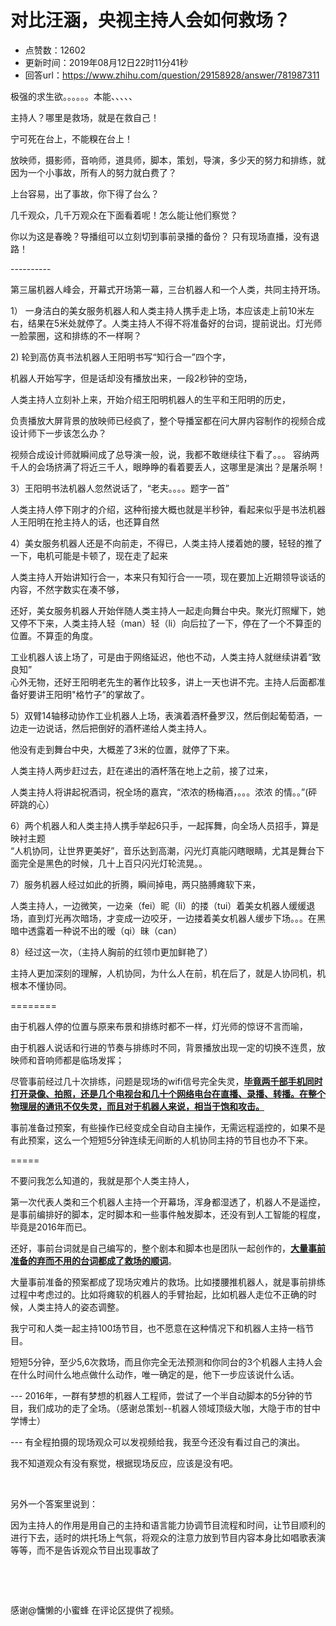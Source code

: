 # 对比汪涵，央视主持人会如何救场？
- 点赞数：12602
- 更新时间：2019年08月12日22时11分41秒
- 回答url：https://www.zhihu.com/question/29158928/answer/781987311
<body>
 <p data-pid="qj-1I8ZG">极强的求生欲。。。。。。本能、、、、、</p>
 <p data-pid="61ZUbt9r">主持人？哪里是救场，就是在救自己！</p>
 <p data-pid="QsTEgsnC">宁可死在台上，不能糗在台上！</p>
 <p data-pid="vFP41BH3">放映师，摄影师，音响师，道具师，脚本，策划，导演，多少天的努力和排练，就因为一个小事故，所有人的努力就白费了？</p>
 <p data-pid="nL7LrznY">上台容易，出了事故，你下得了台么？</p>
 <p data-pid="h9c0OqiA">几千观众，几千万观众在下面看着呢！怎么能让他们察觉？</p>
 <p data-pid="zysPRx4I">你以为这是春晚？导播组可以立刻切到事前录播的备份？ 只有现场直播，没有退路！</p>
 <p data-pid="DOnaEaFY">----------</p>
 <p data-pid="hC7IAcsU">第三届机器人峰会，开幕式开场第一幕，三台机器人和一个人类，共同主持开场。</p>
 <p data-pid="IgzbNeNS">1） 一身洁白的美女服务机器人和人类主持人携手走上场，本应该走上前10米左右，结果在5米处就停了。人类主持人不得不将准备好的台词，提前说出。灯光师一脸蒙圈，这和排练的不一样啊？</p>
 <p data-pid="WoIdSlia">2) 轮到高仿真书法机器人王阳明书写“知行合一”四个字，</p>
 <p data-pid="OwM6-DLD">机器人开始写字，但是话却没有播放出来，一段2秒钟的空场，</p>
 <p data-pid="CFDF6n1a">人类主持人立刻补上来，开始介绍王阳明机器人的生平和王阳明的历史，</p>
 <p data-pid="mdLC4Y-L">负责播放大屏背景的放映师已经疯了，整个导播室都在问大屏内容制作的视频合成设计师下一步该怎么办？</p>
 <p data-pid="3h8a1goP">视频合成设计师就瞬间成了总导演一般，说，我都不敢继续往下看了。。。 容纳两千人的会场挤满了将近三千人，眼睁睁的看着要丢人，这哪里是演出？是屠杀啊！</p>
 <p data-pid="bBPnK6z6">3）王阳明书法机器人忽然说话了，“老夫。。。。题字一首”</p>
 <p data-pid="qycrQx8U">人类主持人停下刚才的介绍，这种衔接大概也就是半秒钟，看起来似乎是书法机器人王阳明在抢主持人的话，也还算自然</p>
 <p data-pid="8OMA0Vde">4）美女服务机器人还是不向前走，不得已，人类主持人搂着她的腰，轻轻的推了一下，电机可能是卡顿了，现在走了起来</p>
 <p data-pid="5imS0rxl">人类主持人开始讲知行合一，本来只有知行合一一项，现在要加上近期领导谈话的内容，不然字数实在凑不够，</p>
 <p data-pid="lmb2AfWv">还好，美女服务机器人开始伴随人类主持人一起走向舞台中央。聚光灯照耀下，她又停不下来，人类主持人轻（man）轻（li）向后拉了一下，停在了一个不算歪的位置。不算歪的角度。</p>
 <p data-pid="m2C66Ioc">工业机器人该上场了，可是由于网络延迟，他也不动，人类主持人就继续讲着“致良知”<br>
  心外无物，还好王阳明老先生的著作比较多，讲上一天也讲不完。主持人后面都准备好要讲王阳明"格竹子”的掌故了。</p>
 <p data-pid="_h4VpD3X">5）双臂14轴移动协作工业机器人上场，表演着酒杯叠罗汉，然后倒起葡萄酒，一边走一边说话，然后把倒好的酒杯递给人类主持人。</p>
 <p data-pid="UCf3cbjT">他没有走到舞台中央，大概差了3米的位置，就停了下来。</p>
 <p data-pid="rAKxEbEq">人类主持人两步赶过去，赶在递出的酒杯落在地上之前，接了过来，</p>
 <p data-pid="50gaKJUj">人类主持人将讲起祝酒词，祝全场的嘉宾，“浓浓的杨梅酒，。。。浓浓 的情。。”(砰砰跳的心）</p>
 <p data-pid="FaaCSWDF">6）两个机器人和人类主持人携手举起6只手，一起挥舞，向全场人员招手，算是映衬主题<br>
  “人机协同，让世界更美好”，音乐达到高潮，闪光灯真能闪瞎眼睛，尤其是舞台下面完全是黑色的时候，几十上百只闪光灯轮流晃。。</p>
 <p data-pid="ouYXvBdf">7）服务机器人经过如此的折腾，瞬间掉电，两只胳膊瘫软下来，</p>
 <p data-pid="cCDZooqv">人类主持人，一边微笑，一边亲（fei）昵（li）的搂（tui）着美女机器人缓缓退场，直到灯光再次暗场，才变成一边咬牙，一边搂着美女机器人缓步下场。。。在黑暗中透露着一种说不出的暧（qi）昧（can）</p>
 <p data-pid="wdSgoYsk">8）经过这一次，（主持人胸前的红领巾更加鲜艳了）</p>
 <p data-pid="2igU2kYm">主持人更加深刻的理解，人机协同，为什么人在前，机在后了，就是人协同机，机根本不懂协同。</p>
 <p data-pid="JyKufZ97">========</p>
 <p data-pid="L_LIPOKr">由于机器人停的位置与原来布景和排练时都不一样，灯光师的惊讶不言而喻，</p>
 <p data-pid="y9yWPrat">由于机器人说话和行进的节奏与排练时不同，背景播放出现一定的切换不连贯，放映师和音响师都是临场发挥；</p>
 <p data-pid="HbFj2K1r">尽管事前经过几十次排练，问题是现场的wifi信号完全失灵，<b><u>毕竟两千部手机同时打开录像、拍照，还是几个电视台和几十个网络电台在直播、录播、转播。在整个物理层的通讯不仅失灵，而且对于机器人来说，相当于饱和攻击。</u></b></p>
 <p data-pid="6SwM-xc5">事前准备过预案，有些操作已经变成全自动自主操作，无需远程遥控的，如果不是有此预案，这么一个短短5分钟连续无间断的人机协同主持的节目也办不下来。</p>
 <p data-pid="1iLadoem">=====</p>
 <p data-pid="m7hET2K8">不要问我怎么知道的，我就是那个人类主持人，</p>
 <p data-pid="dAsNhFfv">第一次代表人类和三个机器人主持一个开幕场，浑身都湿透了，机器人不是遥控，是事前编排好的脚本，定时脚本和一些事件触发脚本，还没有到人工智能的程度，毕竟是2016年而已。</p>
 <p data-pid="9RSzkQNp">还好，事前台词就是自己编写的，整个剧本和脚本也是团队一起创作的，<b><u>大量事前准备的弃而不用的台词都成了救场的顺词</u></b>。</p>
 <p data-pid="BRn2bUtF">大量事前准备的预案都成了现场灾难片的救场。比如搂腰推机器人，就是事前排练过程中考虑过的。比如将瘫软的机器人的手臂抬起，比如机器人走位不正确的时候，人类主持人的姿态调整。</p>
 <p data-pid="v7UN5lal">我宁可和人类一起主持100场节目，也不愿意在这种情况下和机器人主持一档节目。</p>
 <p data-pid="mTZ4dBEm">短短5分钟，至少5,6次救场，而且你完全无法预测和你同台的3个机器人主持人会在什么时间什么地点做什么动作，唯一确定的是，他下一步应该说什么话。</p>
 <p data-pid="dndyjk2J">--- 2016年，一群有梦想的机器人工程师，尝试了一个半自动脚本的5分钟的节目，我们成功的走了全场。（感谢总策划--机器人领域顶级大咖，大隐于市的甘中学博士）</p>
 <p data-pid="7XY5YzOd">--- 有全程拍摄的现场观众可以发视频给我，我至今还没有看过自己的演出。</p>
 <p data-pid="p8AKLPYw">我不知道观众有没有察觉，根据现场反应，应该是没有吧。</p>
 <p class="ztext-empty-paragraph"><br></p>
 <p data-pid="Tlmt2iao">另外一个答案里说到：</p>
 <p data-pid="KPMTUnf3">因为主持人的作用是用自己的主持和语言能力协调节目流程和时间，让节目顺利的进行下去，适时的烘托场上气氛，将观众的注意力放到节目内容本身比如唱歌表演等等，而不是告诉观众节目出现事故了</p>
 <p class="ztext-empty-paragraph"><br></p>
 <p class="ztext-empty-paragraph"><br></p>
 <p data-pid="VSZuRZ02">感谢@慵懒的小蜜蜂 在评论区提供了视频。</p>
 <p></p>
</body>